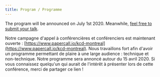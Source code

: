 ```yaml
---
title: Program / Programme
---
```


The program will be announced on July 1st 2020. Meanwhile, [feel free to submit your talk](https://www.papercall.io/kcd-montreal).

Notre campagne d'appel à conférencières et conférenciers est maintenant ouverte : [https://www.papercall.io/kcd-montreal](https://www.papercall.io/kcd-montreal). Nous travaillons fort afin d'avoir un programme permettant de plaire à une large audience : technique et non-technique. Notre programme sera annoncé autour du 15 avril 2020. Si vous connaissez quelqu'un qui aurait de l'intérêt à présenter lors de cette conférence, merci de partager ce lien !
